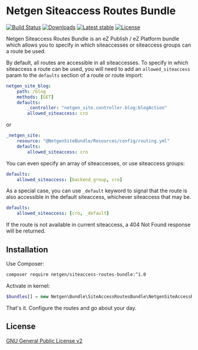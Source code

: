 Netgen Siteaccess Routes Bundle
===============================

[![Build Status](https://img.shields.io/travis/netgen/NetgenSiteAccessRoutesBundle.svg?style=flat-square)](https://travis-ci.org/netgen/NetgenSiteAccessRoutesBundle)
[![Downloads](https://img.shields.io/packagist/dt/netgen/siteaccess-routes-bundle.svg?style=flat-square)](https://packagist.org/packages/netgen/siteaccess-routes-bundle)
[![Latest stable](https://img.shields.io/packagist/v/netgen/siteaccess-routes-bundle.svg?style=flat-square)](https://packagist.org/packages/netgen/siteaccess-routes-bundle)
[![License](https://img.shields.io/packagist/l/netgen/siteaccess-routes-bundle.svg?style=flat-square)](https://packagist.org/packages/netgen/siteaccess-routes-bundle)

Netgen Siteaccess Routes Bundle is an eZ Publish / eZ Platform bundle which allows you to specify in which siteaccesses or siteaccess groups can a route be used.

By default, all routes are accessible in all siteaccesses. To specify in which siteaccess a route can be used, you will need to add an `allowed_siteaccess` param to the `defaults` section of a route or route import:

```yml
netgen_site_blog:
    path: /blog
    methods: [GET]
    defaults:
        _controller: "netgen_site.controller.blog:blogAction"
        allowed_siteaccess: cro
```

or

```yml
_netgen_site:
    resource: "@NetgenSiteBundle/Resources/config/routing.yml"
    defaults:
        allowed_siteaccess: cro
```

You can even specify an array of siteaccesses, or use siteaccess groups:

```yml
defaults:
    allowed_siteaccess: [backend_group, cro]
```

As a special case, you can use `_default` keyword to signal that the route is also accessible in the default siteaccess, whichever siteaccess that may be.

```yml
defaults:
    allowed_siteaccess: [cro, _default]
```

If the route is not available in current siteaccess, a 404 Not Found response will be returned.

Installation
------------

Use Composer:

```bash
composer require netgen/siteaccess-routes-bundle:^1.0
```

Activate in kernel:

```php
$bundles[] = new Netgen\Bundle\SiteAccessRoutesBundle\NetgenSiteAccessRoutesBundle();
```

That's it. Configure the routes and go about your day.

License
-------

[GNU General Public License v2](LICENSE)
